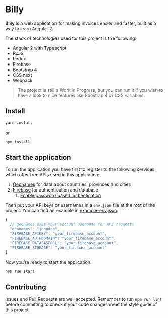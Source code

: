 # Billy

**Billy** is a web application for making invoices easier and faster, built as a way to learn Angular 2.

The stack of technologies used for this project is the following:
- Angular 2 with Typescript
- RxJS
- Redux
- Firebase
- Bootstrap 4
- CSS next
- Webpack

> The project is still a Work in Progress, but you can run it if you wish to have a look to nice features like Boostrap 4 or CSS variables.

## Install

```bash
yarn install
```
or
```bash
npm install
```

## Start the application

To run the application you have first to register to the following services, which offer free APIs used in this application:
  
  1. [Geonames](http://www.geonames.org/login) for data about countries, provinces and cities
  2. [Firebase](https://console.firebase.google.com/) for authentication and database
      1. [Enable password based authentication](https://firebase.google.com/docs/auth/web/password-auth)

Then put your API keys or usernames in a `env.json` file at the root of the project. You can find an example in [example-env.json](example-env.json):

```javascript
{
  // geonames uses your account username for API requests
  "geonames": "johndoe",
  "FIREBASE_APIKEY": "your_firebase_account",
  "FIREBASE_AUTHDOMAIN": "your_firebase_account",
  "FIREBASE_DATABASEURL": "your_firebase_account",
  "FIREBASE_STORAGE": "your_firebase_account"
}
```

Now you're ready to start the application:

```bash
npm run start
```

## Contributing

Issues and Pull Requests are well accepted.
Remember to run `npm run lint` before committing to check if your code changes meet the style guide of this project.
